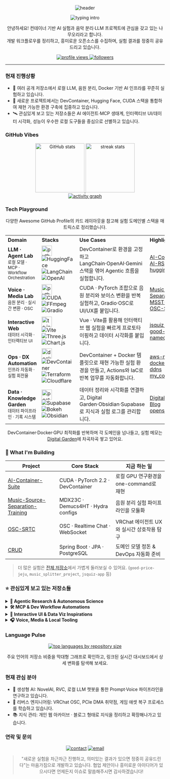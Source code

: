 <div align="center">

![header](https://capsule-render.vercel.app/api?type=waving&height=180&color=0:0f172a,100:1d4ed8&text=Kim%20Yu%20Seok%20·%20NAMUORI00&fontColor=ffffff&fontAlign=50&fontSize=42&fontAlignY=35)

<img src="https://readme-typing-svg.demolab.com?font=Fira+Code&pause=1000&color=60A5FA&center=true&vCenter=true&width=520&lines=AI+Containerization+%26+Local+LLM+Explorer;Generative+Voice+%26+Agentic+Stack+Enthusiast;Playful+Experiments+for+Curious+People" alt="typing intro" />

<p align="center">
  안녕하세요! 컨테이너 기반 AI 실험과 음악 분리·LLM 프로젝트에 관심을 갖고 있는 나무오리라고 합니다.<br/>
  개발 워크플로우를 정리하고, 흥미로운 오픈소스를 수집하며, 실험 결과를 정중히 공유드리고 있습니다.
</p>

<p align="center">
  <a href="https://github.com/NAMUORI00">
    <img src="https://komarev.com/ghpvc/?username=NAMUORI00&style=for-the-badge&color=1d4ed8" alt="profile views" />
  </a>
  <a href="https://github.com/NAMUORI00?tab=followers">
    <img src="https://img.shields.io/github/followers/NAMUORI00?style=for-the-badge&logo=github" alt="followers" />
  </a>
</p>

</div>

---

### 현재 진행상황
- 🔭 여러 공개 저장소에서 로컬 LLM, 음원 분리, Docker 기반 AI 인프라를 꾸준히 실험하고 있습니다.
- 🧪 새로운 프로젝트에서는 DevContainer, Hugging Face, CUDA 스택을 통합하여 재현 가능한 환경 구축에 집중하고 있습니다.
- 🛰️ 관심있게 보고 있는 저장소들은 AI 에이전트·MCP 생태계, 인터랙티브 UI/데이터 시각화, 성능이 우수한 로컬 도구들을 중심으로 선별하고 있습니다.

### GitHub Vibes
<div align="center">
  <a href="https://github.com/anuraghazra/github-readme-stats">
    <img height="155" src="https://github-readme-stats.vercel.app/api?username=NAMUORI00&show_icons=true&theme=tokyonight&hide_border=true" alt="GitHub stats" />
  </a>
  <a href="https://git.io/streak-stats">
    <img height="155" src="https://streak-stats.demolab.com?user=NAMUORI00&theme=tokyonight&hide_border=true" alt="streak stats" />
  </a>
</div>

<div align="center">
  <a href="https://github.com/NAMUORI00">
    <img src="https://github-readme-activity-graph.vercel.app/graph?username=NAMUORI00&theme=github-compact&hide_border=true" alt="activity graph" />
  </a>
</div>

### Tech Playground
<p align="center">
  다양한 Awesome GitHub Profile의 카드 레이아웃을 참고해 실험 도메인별 스택을 매트릭스로 정리했습니다.
</p>

<table>
  <tr>
    <th align="left">Domain</th>
    <th align="left">Stacks</th>
    <th align="left">Use Cases</th>
    <th align="left">Highlights</th>
  </tr>
  <tr>
    <td><b>LLM · Agent Lab</b><br/><sub>로컬 모델 · MCP · Workflow Orchestration</sub></td>
    <td>
      <img src="https://skillicons.dev/icons?i=python,pytorch,fastapi,flask&theme=dark" height="32" alt="python pytorch fastapi flask" />
      <br/>
      <img src="https://img.shields.io/badge/HuggingFace-FECC00?style=flat-square&logo=huggingface&logoColor=000" alt="HuggingFace" />
      <img src="https://img.shields.io/badge/LangChain-0C0C0C?style=flat-square&logo=langchain&logoColor=white" alt="LangChain" />
      <img src="https://img.shields.io/badge/OpenAI-412991?style=flat-square&logo=openai&logoColor=white" alt="OpenAI" />
    </td>
    <td>DevContainer로 환경을 고정하고 LangChain·OpenAI·Gemini 스택을 엮어 Agentic 흐름을 실험합니다.</td>
    <td>
      <a href="https://github.com/NAMUORI00/AI-Container-Suite">AI-Container-Suite</a><br/>
      <a href="https://github.com/NAMUORI00/AI-RS">AI-RS</a><br/>
      <a href="https://github.com/NAMUORI00/huggingface-tutorial">huggingface-tutorial</a>
    </td>
  </tr>
  <tr>
    <td><b>Voice · Media Lab</b><br/><sub>음원 분리 · 실시간 변환 · OSC</sub></td>
    <td>
      <img src="https://skillicons.dev/icons?i=python,cs,cpp,opencv&theme=dark" height="32" alt="python csharp cpp opencv" />
      <br/>
      <img src="https://img.shields.io/badge/CUDA-76B900?style=flat-square&logo=nvidia&logoColor=white" alt="CUDA" />
      <img src="https://img.shields.io/badge/FFmpeg-007808?style=flat-square&logo=ffmpeg&logoColor=white" alt="FFmpeg" />
      <img src="https://img.shields.io/badge/Gradio-FF4F00?style=flat-square&logo=gradio&logoColor=white" alt="Gradio" />
    </td>
    <td>CUDA · PyTorch 조합으로 음원 분리와 보이스 변환을 반복 실험하고, Gradio·OSC로 UI/UX를 붙입니다.</td>
    <td>
      <a href="https://github.com/NAMUORI00/Music-Source-Separation-Training">Music-Source-Separation-Training</a><br/>
      <a href="https://github.com/NAMUORI00/MSST-WebUI">MSST-WebUI</a><br/>
      <a href="https://github.com/NAMUORI00/OSC-SRTC">OSC-SRTC</a>
    </td>
  </tr>
  <tr>
    <td><b>Interactive Web</b><br/><sub>데이터 시각화 · 인터랙티브 UI</sub></td>
    <td>
      <img src="https://skillicons.dev/icons?i=ts,js,vue,html,css,bootstrap&theme=dark" height="32" alt="ts js vue html css bootstrap" />
      <br/>
      <img src="https://img.shields.io/badge/Vite-646CFF?style=flat-square&logo=vite&logoColor=white" alt="Vite" />
      <img src="https://img.shields.io/badge/Three.js-000000?style=flat-square&logo=threedotjs&logoColor=white" alt="Three.js" />
      <img src="https://img.shields.io/badge/Chart.js-FF6384?style=flat-square&logo=chartdotjs&logoColor=white" alt="Chart.js" />
    </td>
    <td>Vue · Vite를 활용해 인터랙티브 웹 실험을 빠르게 프로토타이핑하고 데이터 시각화를 붙입니다.</td>
    <td>
      <a href="https://github.com/NAMUORI00/jsquiz-app">jsquiz-app</a><br/>
      <a href="https://github.com/NAMUORI00/good-price-jeju">good-price-jeju</a><br/>
      <a href="https://github.com/NAMUORI00/namecard">namecard</a>
    </td>
  </tr>
  <tr>
    <td><b>Ops · DX Automation</b><br/><sub>인프라 자동화 · 실험 회전율</sub></td>
    <td>
      <img src="https://skillicons.dev/icons?i=docker,githubactions,aws,bash,linux,vscode&theme=dark" height="32" alt="docker github actions aws bash linux vscode" />
      <br/>
      <img src="https://img.shields.io/badge/DevContainer-0E1117?style=flat-square&logo=visualstudiocode&logoColor=5C6BC0" alt="DevContainer" />
      <img src="https://img.shields.io/badge/Terraform-844FBA?style=flat-square&logo=terraform&logoColor=white" alt="Terraform" />
      <img src="https://img.shields.io/badge/Cloudflare-F38020?style=flat-square&logo=cloudflare&logoColor=white" alt="Cloudflare" />
    </td>
    <td>DevContainer + Docker 템플릿으로 재현 가능한 실험 환경을 만들고, Actions와 IaC로 반복 업무를 자동화합니다.</td>
    <td>
      <a href="https://github.com/NAMUORI00/aws-microservices">aws-microservices</a><br/>
      <a href="https://github.com/NAMUORI00/docker-cloudflare-ddns">docker-cloudflare-ddns</a><br/>
      <a href="https://github.com/NAMUORI00/my_commit_convention">my_commit_convention</a>
    </td>
  </tr>
  <tr>
    <td><b>Data · Knowledge Garden</b><br/><sub>데이터 파이프라인 · 기록 시스템</sub></td>
    <td>
      <img src="https://skillicons.dev/icons?i=postgres,redis,graphql,md,notion&theme=dark" height="32" alt="postgres redis graphql markdown notion" />
      <br/>
      <img src="https://img.shields.io/badge/Supabase-3ECF8E?style=flat-square&logo=supabase&logoColor=white" alt="Supabase" />
      <img src="https://img.shields.io/badge/Bokeh-1A4870?style=flat-square&logo=bokeh&logoColor=white" alt="Bokeh" />
      <img src="https://img.shields.io/badge/Obsidian-7C3AED?style=flat-square&logo=obsidian&logoColor=white" alt="Obsidian" />
    </td>
    <td>데이터 정리와 시각화를 연결하고, Digital Garden·Obsidian·Supabase로 지식과 실험 로그를 관리합니다.</td>
    <td>
      <a href="https://namuori00.github.io">Digital Garden</a><br/>
      <a href="https://github.com/NAMUORI00/Blog">Blog</a><br/>
      <a href="https://github.com/NAMUORI00/opensource-class">opensource-class</a>
    </td>
  </tr>
</table>

<p align="center">
  DevContainer·Docker·GPU 최적화를 반복하며 각 도메인을 넘나들고, 실험 메모는 <a href="https://namuori00.github.io">Digital Garden</a>에 차곡차곡 쌓고 있어요.
</p>

### 🚀 What I'm Building
<div align="center">

| Project | Core Stack | 지금 하는 일 |
| --- | --- | --- |
| [AI-Container-Suite](https://github.com/NAMUORI00/AI-Container-Suite) | CUDA · PyTorch 2.2 · DevContainer | 로컬 GPU 연구환경을 one-command로 재현 |
| [Music-Source-Separation-Training](https://github.com/NAMUORI00/Music-Source-Separation-Training) | MDX23C · Demucs4HT · Hydra configs | 음원 분리 실험 파이프라인을 모듈화 |
| [OSC-SRTC](https://github.com/NAMUORI00/OSC-SRTC) | OSC · Realtime Chat · WebSocket | VRChat 에이전트 UX와 실시간 상호작용 탐구 |
| [CRUD](https://github.com/NAMUORI00/CRUD) | Spring Boot · JPA · PostgreSQL | 도메인 모델 정돈 & DevOps 자동화 준비 |

</div>

> 더 많은 실험은 <a href="https://github.com/NAMUORI00?tab=repositories">전체 저장소</a>에서 가볍게 둘러보실 수 있어요. (`good-price-jeju`, `music_splitter_project`, `jsquiz-app` 등)

### ⭐ 관심있게 보고 있는 저장소들
<details>
  <summary><b>🧠 Agentic Research & Autonomous Science</b></summary>
  
  - [SakanaAI/treequest](https://github.com/SakanaAI/treequest) · LLM 추론 시간 확장을 위한 트리 탐색 라이브러리.
  - [HKUDS/AI-Researcher](https://github.com/HKUDS/AI-Researcher) · 자율 연구 에이전트 레퍼런스 구현.
  - [SakanaAI/AI-Scientist-v2](https://github.com/SakanaAI/AI-Scientist-v2) · 트리 서치 기반 자동 과학 실험 파이프라인.
  - [WecoAI/aideml](https://github.com/WecoAI/aideml) · AI R&D 자동화를 꿈꾸는 머신러닝 에이전트.
</details>

<details>
  <summary><b>🛠️ MCP & Dev Workflow Automations</b></summary>
  
  - [CoplayDev/unity-mcp](https://github.com/CoplayDev/unity-mcp) · Unity 에디터를 제어하는 MCP 서버.
  - [antvis/mcp-server-chart](https://github.com/antvis/mcp-server-chart) · 차트 자동화를 위한 시각화 MCP.
  - [czlonkowski/n8n-mcp](https://github.com/czlonkowski/n8n-mcp) · n8n 워크플로우를 대신 조합해주는 MCP.
  - [GLips/Figma-Context-MCP](https://github.com/GLips/Figma-Context-MCP) · Figma 레이아웃 파서로 UI 맥락을 공급.
</details>

<details>
  <summary><b>🎨 Interactive UI & Data Viz Inspirations</b></summary>
  
  - [DavidHDev/react-bits](https://github.com/DavidHDev/react-bits) · 인터랙티브한 React 컴포넌트 모음.
  - [bokeh/bokeh](https://github.com/bokeh/bokeh) · 브라우저 기반 데이터 시각화 프레임워크.
  - [supabase/supabase](https://github.com/supabase/supabase) · Postgres 중심의 풀스택 플랫폼.
  - [cjo4m06/mcp-shrimp-task-manager](https://github.com/cjo4m06/mcp-shrimp-task-manager) · 구조화된 태스크를 만들어주는 에이전트 도구.
</details>

<details>
  <summary><b>🎧 Voice, Media & Local Tooling</b></summary>
  
  - [killkimno/MORT](https://github.com/killkimno/MORT) · 게임 실시간 번역기 (OCR 기반).
  - [BKSalman/ytdlp-gui](https://github.com/BKSalman/ytdlp-gui) · Rust로 만든 심플한 yt-dlp GUI.
  - [dr87/Vonovox](https://github.com/dr87/Vonovox) · NVIDIA GPU를 활용한 실시간 보이스 변환기.
  - [trycua/cua](https://github.com/trycua/cua) · 데스크톱 제어 AI를 위한 샌드박스/SDK.
</details>

### Language Pulse
<p align="center">
  <a href="https://ionicabizau.github.io/github-profile-languages/?user=NAMUORI00" target="_blank" rel="noopener">
    <img src="https://github-readme-stats.vercel.app/api/top-langs/?username=NAMUORI00&layout=compact&langs_count=10&theme=tokyonight&hide_border=true" alt="top languages by repository size" />
  </a>
</p>
<p align="center">
  주요 언어의 저장소 비중을 막대형 그래프로 확인하고, 링크된 실시간 대시보드에서 상세 변화를 탐색해 보세요.
</p>

### 현재 관심 분야
- 🧬 생성형 AI: NovelAI, RVC, 로컬 LLM 챗봇을 통한 Prompt·Voice 파이프라인을 연구하고 있습니다.
- 🧩 리버스 엔지니어링: VRChat OSC, PCIe DMA 취약점, 게임 애셋 복구 프로세스를 학습하고 있습니다.
- 📚 지식 관리: 개인 웹 아카이브 · 블로그 형태로 지식을 정리하고 확장해나가고 있습니다.

### 연락 및 문의
<p align="center">
  <a href="https://github.com/NAMUORI00/NAMUORI00/issues"><img src="https://img.shields.io/badge/GitHub%20Issues-언제든지%20환영합니다-22c55e?style=for-the-badge&logo=github" alt="contact" /></a>
  <a href="mailto:namuori00@namuori.net"><img src="https://img.shields.io/badge/Email-namuori00@namuori.net-38bdf8?style=for-the-badge&logo=minutemailer&logoColor=white" alt="email" /></a>
</p>

<div align="center">

> "새로운 실험을 차근차근 진행하고, 의미있는 결과가 있으면 정중히 공유드린다"는 마음가짐으로 개발하고 있습니다. 협업 제안이나 흥미로운 아이디어가 있으시다면 언제든지 이슈로 말씀해주시면 감사하겠습니다!

</div>
